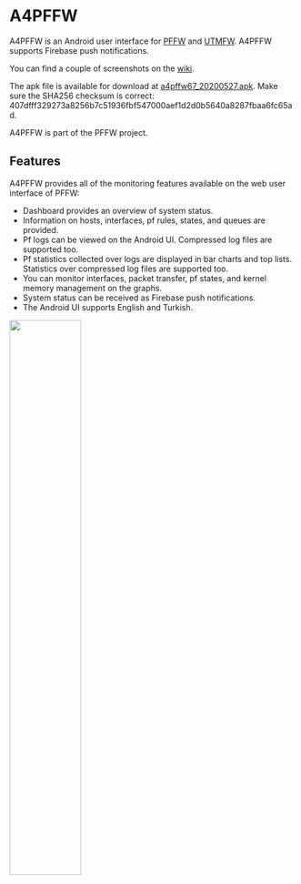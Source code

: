 # A4PFFW

A4PFFW is an Android user interface for [PFFW](https://github.com/sonertari/PFFW) and [UTMFW](https://github.com/sonertari/UTMFW). A4PFFW supports Firebase push notifications.

You can find a couple of screenshots on the [wiki](https://github.com/sonertari/A4PFFW/wiki).

The apk file is available for download at [a4pffw67\_20200527.apk](https://drive.google.com/file/d/1kB2Cft069IBr6fpyy_NZd2XH4sB8Llm8/view?usp=sharing). Make sure the SHA256 checksum is correct: 407dfff329273a8256b7c51936fbf547000aef1d2d0b5640a8287fbaa6fc65ad.

A4PFFW is part of the PFFW project.

## Features

A4PFFW provides all of the monitoring features available on the web user interface of PFFW:

- Dashboard provides an overview of system status.
- Information on hosts, interfaces, pf rules, states, and queues are provided.
- Pf logs can be viewed on the Android UI. Compressed log files are supported too.
- Pf statistics collected over logs are displayed in bar charts and top lists. Statistics over compressed log files are supported too.
- You can monitor interfaces, packet transfer, pf states, and kernel memory management on the graphs.
- System status can be received as Firebase push notifications.
- The Android UI supports English and Turkish.

<img src="https://github.com/sonertari/A4PFFW/blob/master/screenshots/A4PffwDashboard.png" width="50%" height="50%">